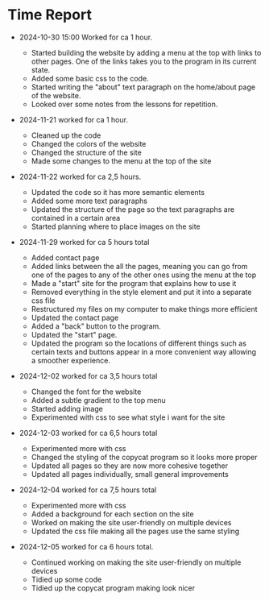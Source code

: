 # Time Report

- 2024-10-30 15:00 Worked for ca 1 hour.
  - Started building the website by adding a menu at the top with links to other pages. One of the links takes you to the program in its current state.
  - Added some basic css to the code.
  - Started writing the "about" text paragraph on the home/about page of the website.
  - Looked over some notes from the lessons for repetition.
    
- 2024-11-21 worked for ca 1 hour.
  - Cleaned up the code
  - Changed the colors of the website
  - Changed the structure of the site
  - Made some changes to the menu at the top of the site
    
- 2024-11-22 worked for ca 2,5 hours.
  - Updated the code so it has more semantic elements
  - Added some more text paragraphs
  - Updated the structure of the page so the text paragraphs are contained in a certain area
  - Started planning where to place images on the site

- 2024-11-29 worked for ca 5 hours total
  - Added contact page
  - Added links between the all the pages, meaning you can go from one of the pages to any of the other ones using the menu at the top
  - Made a "start" site for the program that explains how to use it
  - Removed everything in the style element and put it into a separate css file
  - Restructured my files on my computer to make things more efficient
  - Updated the contact page
  - Added a "back" button to the program.
  - Updated the "start" page.
  - Updated the program so the locations of different things such as certain texts and buttons appear in a more convenient way allowing a smoother experience.
    
- 2024-12-02 worked for ca 3,5 hours total
  - Changed the font for the website
  - Added a subtle gradient to the top menu
  - Started adding image
  - Experimented with css to see what style i want for the site
   
- 2024-12-03 worked for ca 6,5 hours total
  - Experimented more with css
  - Changed the styling of the copycat program so it looks more proper
  - Updated all pages so they are now more cohesive together
  - Updated all pages individually, small general improvements
    
- 2024-12-04 worked for ca 7,5 hours total
  - Experimented more with css
  - Added a background for each section on the site
  - Worked on making the site user-friendly on multiple devices
  - Updated the css file making all the pages use the same styling

- 2024-12-05 worked for ca 6 hours total.
  - Continued working on making the site user-friendly on multiple devices
  - Tidied up some code
  - Tidied up the copycat program making look nicer
